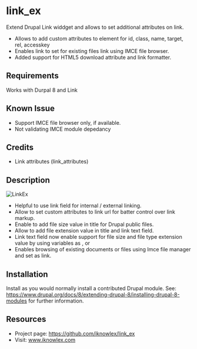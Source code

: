 # link_ex
Extend Drupal Link widdget and allows to set additional attributes on link.
 - Allows to add custom attributes to <a> element for id, class, name, target, rel, accesskey
 - Enables link to set for existing files link using IMCE file browser.
 - Added support for HTML5 download attribute and link formatter.

## Requirements

Works with Durpal 8 and Link


## Known Issue
 - Support IMCE file browser only, if available.
 - Not validating IMCE module depedancy 

## Credits
 - Link attributes (link_attributes)



## Description

![LinkEx](https://user-images.githubusercontent.com/39402077/40540850-8327d6fa-6011-11e8-899c-40bca0dd96a3.png "LinkEx and Imce file manager for link")

- Helpful to use link field for internal / external linking.
- Allow to set custom attributes to link url for batter control over link markup.
- Enable to add file size value in title for Drupal public files.
- Allow to add file extension value in title and link text field.
- Link text field now enable support for file size and file type extension value by using variables as <extension>, <size> or <filename>
- Enables browsing of existing documents or files using Imce file manager and set as link.

## Installation

Install as you would normally install a contributed Drupal module. See:
https://www.drupal.org/docs/8/extending-drupal-8/installing-drupal-8-modules
for further information.

## Resources

- Project page: https://github.com/iknowlex/link_ex
- Visit: www.iknowlex.com
